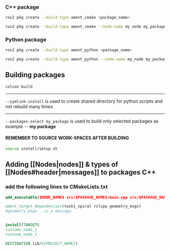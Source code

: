 ### C++ package
```zsh
ros2 pkg create --build-type ament_cmake <package_name>
```

```zsh
ros2 pkg create --build-type ament_cmake --node-name my_node my_package
```
### Python package
```zsh
ros2 pkg create --build-type ament_python <package_name>
```

```zsh
ros2 pkg create --build-type ament_python --node-name my_node my_package
```

## Building packages
```zsh
colcon build
```
___
`--symlink-install` is used to create shared directory for python scripts and not rebuild many times
_______
`--packages-select my_package` is used to build only selected packages as example -- **my package**

#### REMEMBER TO SOURCE WORK-SPACES AFTER BUILDING
```zsh
source install/setup.sh
```

## **Adding [[Nodes|nodes]] & types of [[Nodes#header|messages]] to packages** C++
### add the following lines to CMakeLists.txt
```cmake
add_executable($NODE_NAME$ src/$PACKAGE_NAME$/main.cpp src/$PACKAGE_NAME$/$INHERITATE$.cpp  ...)

ament_target_dependencies(task1_spiral rclcpp geometry_msgs)
#geometry_msgs - is a message
  

install(TARGETS
custome_node_1
custome_node_2

DESTINATION lib/${PROJECT_NAME})
```



